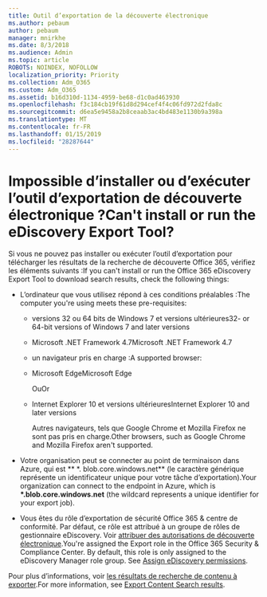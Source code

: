 ```yaml
---
title: Outil d’exportation de la découverte électronique
ms.author: pebaum
author: pebaum
manager: mnirkhe
ms.date: 8/3/2018
ms.audience: Admin
ms.topic: article
ROBOTS: NOINDEX, NOFOLLOW
localization_priority: Priority
ms.collection: Adm_O365
ms.custom: Adm_O365
ms.assetid: b16d310d-1134-4959-be68-d1c0ad463930
ms.openlocfilehash: f3c184cb19f61d8d294cef4f4c06fd972d2fda8c
ms.sourcegitcommit: d6ea5e9458a2b8ceaab3ac4bd483e1130b9a398a
ms.translationtype: MT
ms.contentlocale: fr-FR
ms.lasthandoff: 01/15/2019
ms.locfileid: "28287644"
---
```

# <a name="cant-install-or-run-the-ediscovery-export-tool"></a><span data-ttu-id="e7cbc-102">Impossible d’installer ou d’exécuter l’outil d’exportation de découverte électronique ?</span><span class="sxs-lookup"><span data-stu-id="e7cbc-102">Can't install or run the eDiscovery Export Tool?</span></span>

<span data-ttu-id="e7cbc-103">Si vous ne pouvez pas installer ou exécuter l’outil d’exportation pour télécharger les résultats de la recherche de découverte Office 365, vérifiez les éléments suivants :</span><span class="sxs-lookup"><span data-stu-id="e7cbc-103">If you can't install or run the Office 365 eDiscovery Export Tool to download search results, check the following things:</span></span>
  
- <span data-ttu-id="e7cbc-104">L’ordinateur que vous utilisez répond à ces conditions préalables :</span><span class="sxs-lookup"><span data-stu-id="e7cbc-104">The computer you're using meets these pre-requisites:</span></span>
    
  - <span data-ttu-id="e7cbc-105">versions 32 ou 64 bits de Windows 7 et versions ultérieures</span><span class="sxs-lookup"><span data-stu-id="e7cbc-105">32- or 64-bit versions of Windows 7 and later versions</span></span>
    
  - <span data-ttu-id="e7cbc-106">Microsoft .NET Framework 4.7</span><span class="sxs-lookup"><span data-stu-id="e7cbc-106">Microsoft .NET Framework 4.7</span></span>
    
  - <span data-ttu-id="e7cbc-107">un navigateur pris en charge :</span><span class="sxs-lookup"><span data-stu-id="e7cbc-107">A supported browser:</span></span>
    
  - <span data-ttu-id="e7cbc-108">Microsoft Edge</span><span class="sxs-lookup"><span data-stu-id="e7cbc-108">Microsoft Edge</span></span>
    
    <span data-ttu-id="e7cbc-109">Ou</span><span class="sxs-lookup"><span data-stu-id="e7cbc-109">Or</span></span>
    
  - <span data-ttu-id="e7cbc-110">Internet Explorer 10 et versions ultérieures</span><span class="sxs-lookup"><span data-stu-id="e7cbc-110">Internet Explorer 10 and later versions</span></span>
    
    <span data-ttu-id="e7cbc-111">Autres navigateurs, tels que Google Chrome et Mozilla Firefox ne sont pas pris en charge.</span><span class="sxs-lookup"><span data-stu-id="e7cbc-111">Other browsers, such as Google Chrome and Mozilla Firefox aren't supported.</span></span>
    
- <span data-ttu-id="e7cbc-112">Votre organisation peut se connecter au point de terminaison dans Azure, qui est \*\* \*. blob.core.windows.net\*\* (le caractère générique représente un identificateur unique pour votre tâche d’exportation).</span><span class="sxs-lookup"><span data-stu-id="e7cbc-112">Your organization can connect to the endpoint in Azure, which is **\*.blob.core.windows.net** (the wildcard represents a unique identifier for your export job).</span></span> 
    
- <span data-ttu-id="e7cbc-p101">Vous êtes du rôle d’exportation de sécurité Office 365 &amp; centre de conformité. Par défaut, ce rôle est attribué à un groupe de rôles de gestionnaire eDiscovery. Voir [attribuer des autorisations de découverte électronique](https://support.office.com/article/assign-ediscovery-permissions-in-the-office-365-security-compliance-center-5b9a067b-9d2e-4aa5-bb33-99d8c0d0b5d7#moreinfo).</span><span class="sxs-lookup"><span data-stu-id="e7cbc-p101">You're assigned the Export role in the Office 365 Security &amp; Compliance Center. By default, this role is only assigned to the eDiscovery Manager role group. See [Assign eDiscovery permissions](https://support.office.com/article/assign-ediscovery-permissions-in-the-office-365-security-compliance-center-5b9a067b-9d2e-4aa5-bb33-99d8c0d0b5d7#moreinfo).</span></span>
    
<span data-ttu-id="e7cbc-116">Pour plus d’informations, voir [les résultats de recherche de contenu à exporter](https://support.office.com/article/Export-Content-Search-results-from-the-Office-365-Security-Compliance-Center-ed48d448-3714-4c42-85f5-10f75f6a4278).</span><span class="sxs-lookup"><span data-stu-id="e7cbc-116">For more information, see [Export Content Search results](https://support.office.com/article/Export-Content-Search-results-from-the-Office-365-Security-Compliance-Center-ed48d448-3714-4c42-85f5-10f75f6a4278).</span></span>
  

